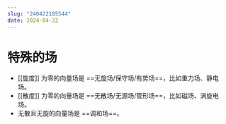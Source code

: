 ```yaml
---
slug: "240422185544"
date: 2024-04-22
---
```


# 特殊的场

- [[旋度]] 为零的向量场是 ==无旋场/保守场/有势场==，比如重力场、静电场。
- [[散度]] 为零的向量场是 ==无散场/无源场/管形场==，比如磁场、涡旋电场。
- 无散且无旋的向量场是 ==调和场==。
